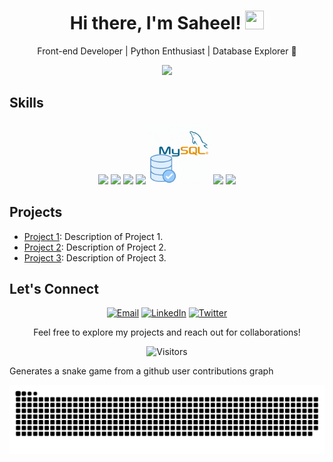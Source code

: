 <!-- Header -->
<div align="center">
  <h1>Hi there, I'm Saheel! <span> <img src="https://raw.githubusercontent.com/MartinHeinz/MartinHeinz/master/wave.gif" width="30px" height="30px" /> 
</h1>
  <p>Front-end Developer | Python Enthusiast | Database Explorer 🚀</p>
  <img src="https://user-images.githubusercontent.com/74038190/219923809-b86dc415-a0c2-4a38-bc88-ad6cf06395a8.gif" width="200">
</div>

<!-- Skills Section -->
## Skills
<div align="center">
 <img src="https://github.com/Anmol-Baranwal/Cool-GIFs-For-GitHub/assets/74038190/29fd6286-4e7b-4d6c-818f-c4765d5e39a9" width="100">
 <img src="https://github.com/Anmol-Baranwal/Cool-GIFs-For-GitHub/assets/74038190/67f477ed-6624-42da-99f0-1a7b1a16eecb" width="100">
 <img src="https://user-images.githubusercontent.com/74038190/212257454-16e3712e-945a-4ca2-b238-408ad0bf87e6.gif" width="100">
 <img src="https://user-images.githubusercontent.com/74038190/212257467-871d32b7-e401-42e8-a166-fcfd7baa4c6b.gif" width="100"> 
  <img src="1_Fcb8NTqTBj7kCONnmF5wgQ.gif" alt="MySQL" title="MySQL" width="100">
 <img src="https://user-images.githubusercontent.com/74038190/212257472-08e52665-c503-4bd9-aa20-f5a4dae769b5.gif" width="100">
 <img src="https://github.com/Anmol-Baranwal/Cool-GIFs-For-GitHub/assets/74038190/398b19b1-9aae-4c1f-8bc0-d172a2c08d68" width="100">
</div>

<!-- Projects Section -->
## Projects
- [Project 1](link_to_project_1): Description of Project 1.
- [Project 2](link_to_project_2): Description of Project 2.
- [Project 3](link_to_project_3): Description of Project 3.

<!-- Contact Section -->
## Let's Connect
<div align="center">
  <a href="mailto:your_email@example.com"><img src="email_icon.png" alt="Email" title="Email" width="50" height="50"></a>
  <a href="link_to_your_linkedin_profile"><img src="linkedin_icon.png" alt="LinkedIn" title="LinkedIn" width="50" height="50"></a>
  <a href="link_to_your_twitter_profile"><img src="twitter_icon.png" alt="Twitter" title="Twitter" width="50" height="50"></a>
</div>

<!-- Footer -->
<div align="center">
  <p>Feel free to explore my projects and reach out for collaborations!</p>
  <img src="https://visitor-badge.glitch.me/badge?page_id=your_username.your_repo_name" alt="Visitors" />
</div>



Generates a snake game from a github user contributions graph

<picture>
  <source
    media="(prefers-color-scheme: dark)"
    srcset="https://raw.githubusercontent.com/platane/snk/output/github-contribution-grid-snake-dark.svg"
  />
  <source
    media="(prefers-color-scheme: light)"
    srcset="https://raw.githubusercontent.com/platane/snk/output/github-contribution-grid-snake.svg"
  />
  <img
    alt="github contribution grid snake animation"
    src="https://raw.githubusercontent.com/platane/snk/output/github-contribution-grid-snake.svg"
  />
</picture>



